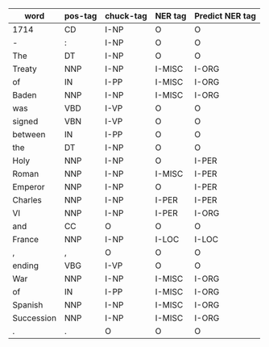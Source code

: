 | word | pos-tag | chuck-tag | NER tag | Predict NER tag
| --- | --- | --- | --- | --- |
| 1714 | CD | I-NP | O | O |
| - | : | I-NP | O | O |
| The | DT | I-NP | O | O |
| Treaty | NNP | I-NP | I-MISC | I-ORG |
| of | IN | I-PP | I-MISC | I-ORG |
| Baden | NNP | I-NP | I-MISC | I-ORG |
| was | VBD | I-VP | O | O |
| signed | VBN | I-VP | O | O |
| between | IN | I-PP | O | O |
| the | DT | I-NP | O | O |
| Holy | NNP | I-NP | O | I-PER |
| Roman | NNP | I-NP | I-MISC | I-PER |
| Emperor | NNP | I-NP | O | I-PER |
| Charles | NNP | I-NP | I-PER | I-PER |
| VI | NNP | I-NP | I-PER | I-ORG |
| and | CC | O | O | O |
| France | NNP | I-NP | I-LOC | I-LOC |
| , | , | O | O | O |
| ending | VBG | I-VP | O | O |
| War | NNP | I-NP | I-MISC | I-ORG |
| of | IN | I-PP | I-MISC | I-ORG |
| Spanish | NNP | I-NP | I-MISC | I-ORG |
| Succession | NNP | I-NP | I-MISC | I-ORG |
| . | . | O | O | O |